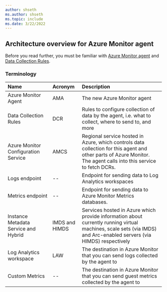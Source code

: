 ```yaml
---
author: shseth
ms.author: shseth
ms.topic: include
ms.date: 3/22/2022
---
```


## Architecture overview for Azure Monitor agent
Before you read further, you must be familiar with [Azure Monitor agent](../../articles/azure-monitor/agents/azure-monitor-agent-overview.md) and [Data Collection Rules](../../articles/azure-monitor/agents/data-collection-rule-azure-monitor-agent.md).  


### Terminology

| Name | Acronym | Description |  
|:---|:---|:---| 
| Azure Monitor Agent | AMA | The new Azure Monitor agent |
| Data Collection Rules | DCR | Rules to configure collection of data by the agent, i.e. what to collect, where to send to, and more |
| Azure Monitor Configuration Service | AMCS | Regional service hosted in Azure, which controls data collection for this agent and other parts of Azure Monitor. The agent calls into this service to fetch DCRs. |
| Logs endpoint | -- | Endpoint for sending data to Log Analytics workspaces |
| Metrics endpoint | -- | Endpoint for sending data to Azure Monitor Metrics databases.
| Instance Metadata Service and Hybrid | IMDS and HIMDS | Services hosted in Azure which provide information about currently running virtual machines, scale sets (via IMDS) and Arc-enabled servers (via HIMDS) respectively | 
| Log Analytics workspace | LAW | The destination in Azure Monitor that you can send logs collected by the agent to |
| Custom Metrics | -- | The destination in Azure Monitor that you can send guest metrics collected by the agent to |  




